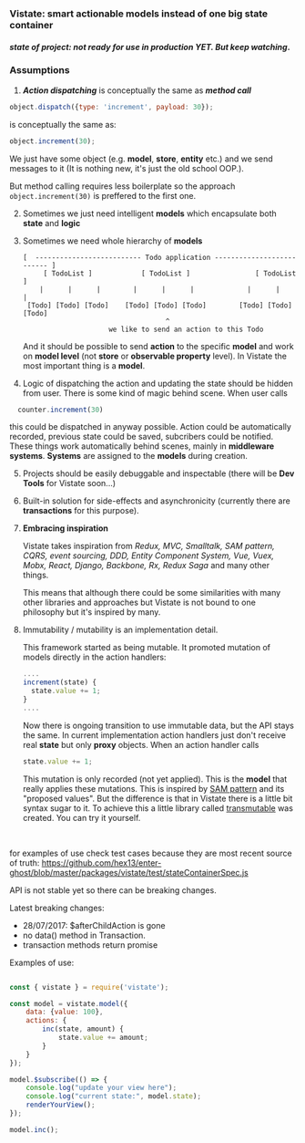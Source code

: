 ### Vistate: smart actionable models instead of one big state container



#### *state of project: not ready for use in production YET. But keep watching*.



### Assumptions

1. ***Action dispatching*** is conceptually the same as ***method call***

```js
object.dispatch({type: 'increment', payload: 30});
```

is conceptually the same as:

```js
object.increment(30);
```

We just have some object (e.g. **model**, **store**, **entity** etc.) and we send messages to it (It is nothing new, it's just the old school OOP.).

But method calling requires less boilerplate so the approach `object.increment(30)` is preffered to the first one.

2. Sometimes we just need intelligent **models** which encapsulate both **state** and **logic**

3. Sometimes we need whole hierarchy of **models**

   ```
   [  -------------------------- Todo application -------------------------- ]
      	[ TodoList ]           	[ TodoList ]              	[ TodoList ]
       |      |      |        |      |      |             |      |      |
    [Todo] [Todo] [Todo]    [Todo] [Todo] [Todo]        [Todo] [Todo] [Todo]
                                      ^
     					we like to send an action to this Todo
   ```


   And it should be possible to send **action** to the specific **model** and work on **model level** (not **store** or **observable property** level). In Vistate the most important thing is a **model**.

4. Logic of dispatching the action and updating the state should be hidden from user.  There is some kind of magic behind scene. When user calls

 ```javascript
   counter.increment(30)
 ```

this could be dispatched in anyway possible. Action could be automatically recorded, previous state could be saved, subcribers could be notified. These things work automatically behind scenes, mainly in **middleware systems**. **Systems** are assigned to the **models** during creation.

5. Projects should be easily debuggable and inspectable (there will be **Dev Tools** for Vistate soon...)

6. Built-in solution for side-effects and asynchronicity (currently there are **transactions** for this purpose).

7. **Embracing inspiration**

   Vistate takes inspiration from *Redux, MVC, Smalltalk, SAM pattern, CQRS, event sourcing, DDD, Entity Component System, Vue, Vuex, Mobx, React, Django, Backbone, Rx, Redux Saga* and many other things.

   This means that although there could be some similarities with many other libraries and approaches but Vistate is not bound to one philosophy but it's inspired by many.

8. Immutability / mutability is an implementation detail.

   This framework started as being mutable. It promoted mutation of models directly in the action handlers:

   ```javascript
   ....
   increment(state) {
     state.value += 1;
   }
   ....
   ```

   Now there is ongoing transition to use immutable data, but the API stays the same. In current implementation action handlers just don't receive real **state** but only **proxy** objects. When an action handler calls

   ```javascript
   state.value += 1;
   ```

   This mutation is only recorded (not yet applied). This is the **model** that really applies these mutations. This is inspired by [SAM pattern](http://sam.js.org/) and its "proposed values". But the difference is that in Vistate there is a little bit syntax sugar to it.  To achieve this a little library called [transmutable](npmjs.com/package/transmutable) was created. You can try it yourself.

   ​



for examples of use check test cases because they are most recent source of truth: <https://github.com/hex13/enter-ghost/blob/master/packages/vistate/test/stateContainerSpec.js>

API is not stable yet so there can be breaking changes.

Latest breaking changes:

- 28/07/2017: $afterChildAction is gone
- no data() method in Transaction.
- transaction methods return promise

Examples of use:

```javascript

const { vistate } = require('vistate');

const model = vistate.model({
    data: {value: 100},
    actions: {
        inc(state, amount) {
            state.value += amount;
        }
    }
});

model.$subscribe(() => {
    console.log("update your view here");
    console.log("current state:", model.state);
    renderYourView();
});

model.inc();

```
